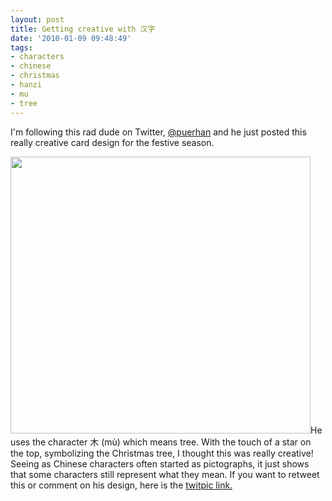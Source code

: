 ```yaml
---
layout: post
title: Getting creative with 汉字
date: '2010-01-09 09:48:49'
tags:
- characters
- chinese
- christmas
- hanzi
- mu
- tree
---
```


I'm following this rad dude on Twitter, <a href="http://twitter.com/puerhan">@puerhan</a> and he just posted this really creative card design for the festive season.
<p style="text-align: left;"><a href="http://res.cloudinary.com/daxztt3th/image/upload/v1412837606/mu-tree_drbtz6.jpg"><img class="aligncenter size-full wp-image-64" title="mu-tree" src="http://res.cloudinary.com/daxztt3th/image/upload/v1412837606/mu-tree_drbtz6.jpg" alt="" width="480" height="443" /></a>He uses the character 木 (mù) which means tree. With the touch of a star on the top, symbolizing the Christmas tree, I thought this was really creative! Seeing as Chinese characters often started as pictographs, it just shows that some characters still represent what they mean. If you want to retweet this or comment on his design, here is the <a href="http://twitpic.com/xbwv9">twitpic link.</a></p>